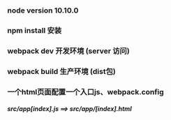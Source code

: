 ﻿### node version 10.10.0
### npm install 安装
### webpack dev 开发环境 (server 访问)
### webpack build 生产环境 (dist包)
### 一个html页面配置一个入口js、webpack.config
##### src/app[index].js ==> src/app/[index].html

